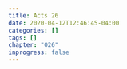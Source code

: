 ```yaml
---
title: Acts 26
date: 2020-04-12T12:46:45-04:00
categories: []
tags: []
chapter: "026"
inprogress: false
---
```


